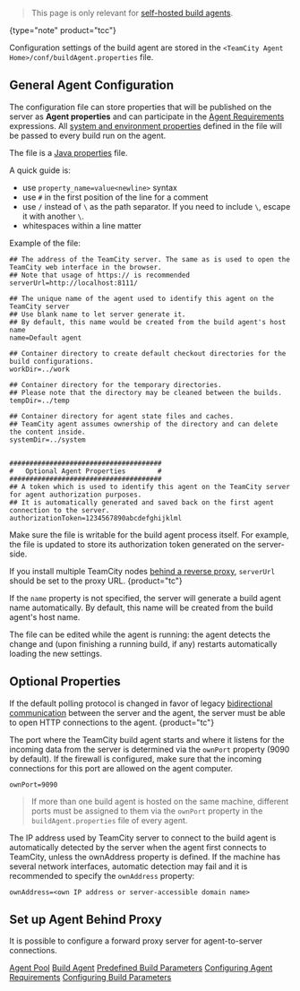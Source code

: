[//]: # (title: Configure Agent Installation)
[//]: # (auxiliary-id: Configure Agent Installation;Build Agent Configuration)

>This page is only relevant for [self-hosted build agents](teamcity-cloud-subscription-and-licensing.md#cloud-self-hosted-agents).
>
{type="note" product="tcc"}

Configuration settings of the build agent are stored in the `<TeamCity Agent Home>/conf/buildAgent.properties` file.

## General Agent Configuration

The configuration file can store properties that will be published on the server as __Agent properties__ and can participate in the [Agent Requirements](agent-requirements.md) expressions. All [system and environment properties](predefined-build-parameters.md#Agent+Properties) defined in the file will be passed to every build run on the agent.

The file is a [Java properties](http://java.sun.com/j2se/1.5.0/docs/api/java/util/Properties.html#load(java.io.InputStream)) file.

A quick guide is:
* use `property_name=value<newline>` syntax
* use `#` in the first position of the line for a comment
* use `/` instead of `\` as the path separator. If you need to include `\`, escape it with another `\`.
* whitespaces within a line matter

Example of the file:

```Shell
## The address of the TeamCity server. The same as is used to open the TeamCity web interface in the browser.
## Note that usage of https:// is recommended
serverUrl=http://localhost:8111/

## The unique name of the agent used to identify this agent on the TeamCity server
## Use blank name to let server generate it.
## By default, this name would be created from the build agent's host name
name=Default agent

## Container directory to create default checkout directories for the build configurations.
workDir=../work

## Container directory for the temporary directories.
## Please note that the directory may be cleaned between the builds.
tempDir=../temp
 
## Container directory for agent state files and caches.
## TeamCity agent assumes ownership of the directory and can delete the content inside.
systemDir=../system

 
######################################
#   Optional Agent Properties        #
######################################
## A token which is used to identify this agent on the TeamCity server for agent authorization purposes.
## It is automatically generated and saved back on the first agent connection to the server.
authorizationToken=1234567890abcdefghijklml

```

<note>

Make sure the file is writable for the build agent process itself. For example, the file is updated to store its authorization token generated on the server-side.
</note>

If you install multiple TeamCity nodes [behind a reverse proxy](multinode-setup.md#Proxy+Configuration), `serverUrl` should be set to the proxy URL.
{product="tc"}

If the `name` property is not specified, the server will generate a build agent name automatically. By default, this name will be created from the build agent's host name.

The file can be edited while the agent is running: the agent detects the change and (upon finishing a running build, if any) restarts automatically loading the new settings.

## Optional Properties

If the default polling protocol is changed in favor of legacy [bidirectional communication](install-and-start-teamcity-agents.md#Bidirectional+Communication) between the server and the agent, the server must be able to open HTTP connections to the agent.
{product="tc"}

The port where the TeamCity build agent starts and where it listens for the incoming data from the server is determined via the `ownPort` property (9090 by default). If the firewall is configured, make sure that the incoming connections for this port are allowed on the agent computer.

```Shell
ownPort=9090

```

>If more than one build agent is hosted on the same machine, different ports must be assigned to them via the `ownPort` property in the `buildAgent.properties` file of every agent.

The IP address used by TeamCity server to connect to the build agent is automatically detected by the server when the agent first connects to TeamCity, unless the ownAddress property is defined. If the machine has several network interfaces, automatic detection may fail and it is recommended to specify the `ownAddress` property:

```Shell
ownAddress=<own IP address or server-accessible domain name>

```

## Set up Agent Behind Proxy

It is possible to configure a forward proxy server for agent-to-server connections.

<include src="configuring-proxy-server.md" include-id="agent-proxy-server"/>

<seealso>
        <category ref="concepts">
            <a href="agent-pool.md">Agent Pool</a>
            <a href="build-agent.md">Build Agent</a>
        </category>
        <category ref="admin-guide">
            <a href="predefined-build-parameters.md">Predefined Build Parameters</a>
            <a href="configuring-agent-requirements.md">Configuring Agent Requirements</a>
            <a href="configuring-build-parameters.md">Configuring Build Parameters</a>
        </category>
</seealso>
